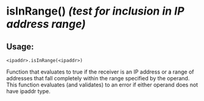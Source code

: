 # isInRange() *(test for inclusion in IP address range)*

## Usage:
```cedar
<ipaddr>.isInRange(<ipaddr>)
```

Function that evaluates to true if the receiver is an IP address or a range
of addresses that fall completely within the range specified by the operand.
This function evaluates (and validates) to an error if either operand does
not have ipaddr type.
